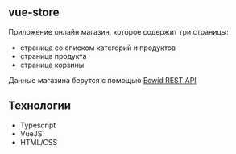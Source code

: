 ## vue-store

Приложение онлайн магазин, которое содержит три страницы:

- страница со списком категорий и продуктов
- страница продукта
- страница корзины

Данные магазина берутся с помощью [Ecwid REST API](https://api-docs.ecwid.com/reference/rest-api)

## Технологии

- Typescript
- VueJS
- HTML/CSS
